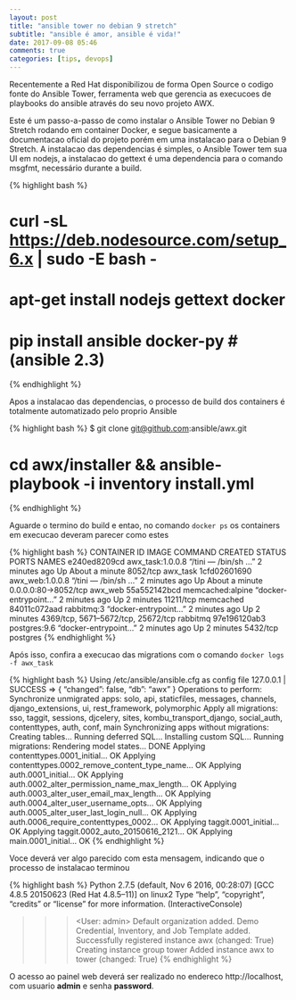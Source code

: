 ```yaml
---
layout: post
title: "ansible tower no debian 9 stretch"
subtitle: "ansible é amor, ansible é vida!" 
date: 2017-09-08 05:46
comments: true
categories: [tips, devops]
---
```


Recentemente a Red Hat disponibilizou de forma Open Source o codigo fonte do Ansible Tower, ferramenta web que gerencia as execucoes de playbooks do ansible através do seu novo projeto AWX.

Este é um passo-a-passo de como instalar o Ansible Tower no Debian 9 Stretch rodando em container Docker, e segue basicamente a documentacao oficial do projeto porém em uma instalacao para o Debian 9 Stretch.
A instalacao das dependencias é simples, o Ansible Tower tem sua UI em nodejs, a instalacao do gettext é uma dependencia para o comando msgfmt, necessário durante a build.

{% highlight bash %}
# curl -sL https://deb.nodesource.com/setup_6.x | sudo -E bash -
# apt-get install nodejs gettext docker
# pip install ansible docker-py # (ansible 2.3)
{% endhighlight %}

Apos a instalacao das dependencias, o processo de build dos containers é totalmente automatizado pelo proprio Ansible

{% highlight bash %}
$ git clone git@github.com:ansible/awx.git
# cd awx/installer && ansible-playbook -i inventory install.yml
{% endhighlight %}

Aguarde o termino do build e entao, no comando `docker ps` os containers em execucao deveram parecer como estes

{% highlight bash %}
CONTAINER ID IMAGE COMMAND CREATED STATUS PORTS NAMES
e240ed8209cd awx_task:1.0.0.8 	“/tini — /bin/sh …”  2 minutes ago Up About a minute 	8052/tcp 				awx_task
1cfd02601690 awx_web:1.0.0.8 	“/tini — /bin/sh …”  2 minutes ago Up About a minute 	0.0.0.0:80->8052/tcp 			awx_web
55a552142bcd memcached:alpine 	“docker-entrypoint…” 2 minutes ago Up 2 minutes 	11211/tcp 				memcached
84011c072aad rabbitmq:3 	“docker-entrypoint…” 2 minutes ago Up 2 minutes 	4369/tcp, 5671–5672/tcp, 25672/tcp 	rabbitmq
97e196120ab3 postgres:9.6 	“docker-entrypoint…” 2 minutes ago Up 2 minutes 	5432/tcp 				postgres
{% endhighlight %}

Após isso, confira a execucao das migrations com o comando `docker logs -f awx_task`

{% highlight bash %}
Using /etc/ansible/ansible.cfg as config file
127.0.0.1 | SUCCESS => {
 “changed”: false,
 “db”: “awx”
}
Operations to perform:
 Synchronize unmigrated apps: solo, api, staticfiles, messages, channels, django_extensions, ui, rest_framework, polymorphic
 Apply all migrations: sso, taggit, sessions, djcelery, sites, kombu_transport_django, social_auth, contenttypes, auth, conf, main
Synchronizing apps without migrations:
 Creating tables…
 Running deferred SQL…
 Installing custom SQL…
Running migrations:
 Rendering model states… DONE
 Applying contenttypes.0001_initial… OK
 Applying contenttypes.0002_remove_content_type_name… OK
 Applying auth.0001_initial… OK
 Applying auth.0002_alter_permission_name_max_length… OK
 Applying auth.0003_alter_user_email_max_length… OK
 Applying auth.0004_alter_user_username_opts… OK
 Applying auth.0005_alter_user_last_login_null… OK
 Applying auth.0006_require_contenttypes_0002… OK
 Applying taggit.0001_initial… OK
 Applying taggit.0002_auto_20150616_2121… OK
 Applying main.0001_initial… OK
{% endhighlight %}

Voce deverá ver algo parecido com esta mensagem, indicando que o processo de instalacao terminou

{% highlight bash %}
Python 2.7.5 (default, Nov 6 2016, 00:28:07)
[GCC 4.8.5 20150623 (Red Hat 4.8.5–11)] on linux2
Type “help”, “copyright”, “credits” or “license” for more information.
(InteractiveConsole)
>>> <User: admin>
>>> Default organization added.
Demo Credential, Inventory, and Job Template added.
Successfully registered instance awx
(changed: True)
Creating instance group tower
Added instance awx to tower
(changed: True)
{% endhighlight %}

O acesso ao painel web deverá ser realizado no endereco http://localhost, com usuario **admin** e senha **password**.

